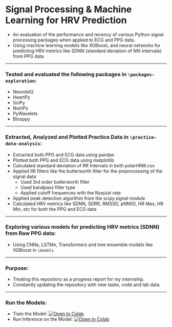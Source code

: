 # Signal Processing & Machine Learning for HRV Prediction
- An evaluation of the performance and recency of various Python signal processing packages when applied to ECG and PPG data.
- Using machine learning models like XGBoost, and neural networks for predicting HRV metrics like SDNN (standard deviation of NN-intervals) from PPG data

---

### Tested and evaluated the following packages in `\packages-exploration`:
- Neurokit2
- HeartPy
- SciPy
- NumPy
- PyWavelets
- Biosppy

---

### Extracted, Analyzed and Plotted Practice Data in `\practice-data-analysis`:
- Extracted both PPG and ECG data using pandas
- Plotted both PPG and ECG data using matplotlib
- Calculated standard deviation of RR Intervals in both polarHRM.csv
- Applied IIR filters like the butterworth filter for the preprocessing of the signal data
  - Used 3rd order butterworth filter
  - Used bandpass filter type
  - Applied cutoff frequences with the Nyquist rate
- Applied peak detection algorithm from the scipy.signal module
- Calculated HRV metrics like SDNN, SDRR, RMSSD, pNN50, HR Max, HR Min, etc for both the PPG and ECG data

---

### Exploring various models for predicting HRV metrics (SDNN) from Raw PPG data:
- Using CNNs, LSTMs, Transformers and tree ensemble models like XGBoost in `\models`
---

### Purpose:
- Treating this repository as a progress report for my internship.
- Constantly updating the repository with new tasks, code and lab data.
---

### Run the Models:
- Train the Model: [![Open In Colab](https://colab.research.google.com/assets/colab-badge.svg)](https://colab.research.google.com/github/Showmick119/Benchmarking-Signal-Processing-Packages/blob/main/practice/analysis/filtered_bangle.ipynb)
- Run Inference on the Model: [![Open In Colab](https://colab.research.google.com/assets/colab-badge.svg)](https://colab.research.google.com/github/Showmick119/Benchmarking-Signal-Processing-Packages/blob/main/practice/analysis/filtered_bangle.ipynb)
